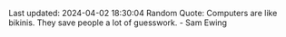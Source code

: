 Last updated: 2024-04-02 18:30:04
Random Quote: Computers are like bikinis. They save people a lot of guesswork. - Sam Ewing
